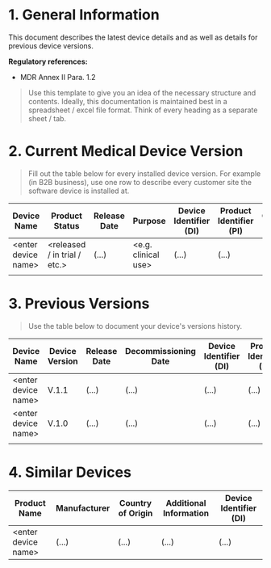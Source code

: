 # 1\. General Information

This document describes the latest device details and as well as details for previous device versions.

**Regulatory references:**

* MDR Annex II Para. 1.2

> Use this template to give you an idea of the necessary structure and contents. Ideally, this documentation is maintained best in a spreadsheet / excel file format. Think of every heading as a separate sheet / tab.

# 2\. Current Medical Device Version

> Fill out the table below for every installed device version. For example (in B2B business), use one row to describe every customer site the software device is installed at.

| Device Name | Product Status | Release Date | Purpose | Device Identifier (DI) | Product Identifier (PI) | Customer Details | Customer Point of Contact | App Store URL | Commentary |
| ----------- | -------------- | ------------ | ------- | ---------------------- | ----------------------- | ---------------- | ------------------------- | ------------- | ---------- |
| \<enter device name> | <released / in trial / etc.> | (...) | \<e.g. clinical use> | (...) | (...) | (...) | (...) | (...) | (...) |
|  |  |  |  |  |  |  |  |  |  |

# 3\. Previous Versions

> Use the table below to document your device's versions history.

| Device Name | Device Version | Release Date | Decommissioning Date | Device Identifier (DI) | Product Identifier (PI) | Commentary |
| ----------- | -------------- | ------------ | -------------------- | ---------------------- | ----------------------- | ---------- |
| \<enter device name> | V.1.1 | (...) | (...) | (...) | (...) | (...) |
| \<enter device name> | V.1.0 | (...) | (...) | (...) | (...) | (...) |
|  |  |  |  |  |  |  |

# 4\. Similar Devices

| Product Name | Manufacturer | Country of Origin | Additional Information | Device Identifier (DI) |
| ------------ | ------------ | ----------------- | ---------------------- | ---------------------- |
| \<enter device name> | (...) | (...) | (...) | (...) |
